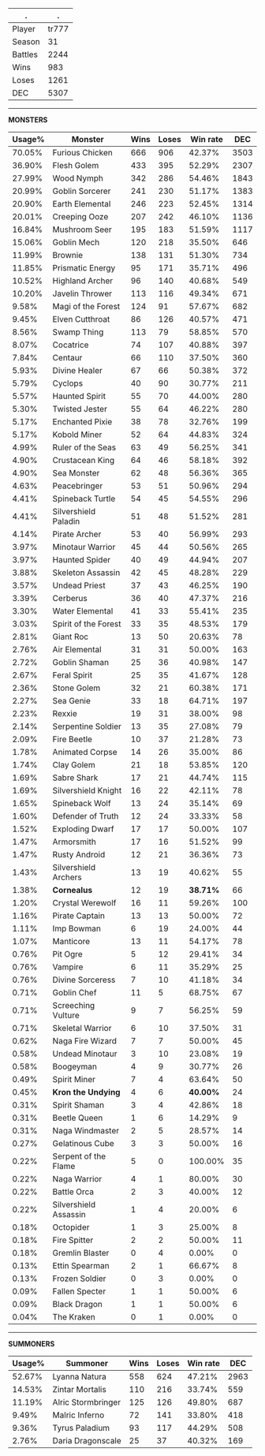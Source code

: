 .|.
|-|-
Player|tr777
Season|31
Battles|2244
Wins|983
Loses|1261
DEC|5307

---
**MONSTERS**

Usage%|Monster|Wins|Loses|Win rate|DEC|
-|-|-|-|-|-|
70.05%|Furious Chicken|666|906|42.37%|3503|
36.90%|Flesh Golem|433|395|52.29%|2307|
27.99%|Wood Nymph|342|286|54.46%|1843|
20.99%|Goblin Sorcerer|241|230|51.17%|1383|
20.90%|Earth Elemental|246|223|52.45%|1314|
20.01%|Creeping Ooze|207|242|46.10%|1136|
16.84%|Mushroom Seer|195|183|51.59%|1117|
15.06%|Goblin Mech|120|218|35.50%|646|
11.99%|Brownie|138|131|51.30%|734|
11.85%|Prismatic Energy|95|171|35.71%|496|
10.52%|Highland Archer|96|140|40.68%|549|
10.20%|Javelin Thrower|113|116|49.34%|671|
9.58%|Magi of the Forest|124|91|57.67%|682|
9.45%|Elven Cutthroat|86|126|40.57%|471|
8.56%|Swamp Thing|113|79|58.85%|570|
8.07%|Cocatrice|74|107|40.88%|397|
7.84%|Centaur|66|110|37.50%|360|
5.93%|Divine Healer|67|66|50.38%|372|
5.79%|Cyclops|40|90|30.77%|211|
5.57%|Haunted Spirit|55|70|44.00%|280|
5.30%|Twisted Jester|55|64|46.22%|280|
5.17%|Enchanted Pixie|38|78|32.76%|199|
5.17%|Kobold Miner|52|64|44.83%|324|
4.99%|Ruler of the Seas|63|49|56.25%|341|
4.90%|Crustacean King|64|46|58.18%|392|
4.90%|Sea Monster|62|48|56.36%|365|
4.63%|Peacebringer|53|51|50.96%|294|
4.41%|Spineback Turtle|54|45|54.55%|296|
4.41%|Silvershield Paladin|51|48|51.52%|281|
4.14%|Pirate Archer|53|40|56.99%|293|
3.97%|Minotaur Warrior|45|44|50.56%|265|
3.97%|Haunted Spider|40|49|44.94%|207|
3.88%|Skeleton Assassin|42|45|48.28%|229|
3.57%|Undead Priest|37|43|46.25%|190|
3.39%|Cerberus|36|40|47.37%|216|
3.30%|Water Elemental|41|33|55.41%|235|
3.03%|Spirit of the Forest|33|35|48.53%|179|
2.81%|Giant Roc|13|50|20.63%|78|
2.76%|Air Elemental|31|31|50.00%|163|
2.72%|Goblin Shaman|25|36|40.98%|147|
2.67%|Feral Spirit|25|35|41.67%|128|
2.36%|Stone Golem|32|21|60.38%|171|
2.27%|Sea Genie|33|18|64.71%|197|
2.23%|Rexxie|19|31|38.00%|98|
2.14%|Serpentine Soldier|13|35|27.08%|79|
2.09%|Fire Beetle|10|37|21.28%|73|
1.78%|Animated Corpse|14|26|35.00%|86|
1.74%|Clay Golem|21|18|53.85%|120|
1.69%|Sabre Shark|17|21|44.74%|115|
1.69%|Silvershield Knight|16|22|42.11%|78|
1.65%|Spineback Wolf|13|24|35.14%|69|
1.60%|Defender of Truth|12|24|33.33%|58|
1.52%|Exploding Dwarf|17|17|50.00%|107|
1.47%|Armorsmith|17|16|51.52%|99|
1.47%|Rusty Android|12|21|36.36%|73|
1.43%|Silvershield Archers|13|19|40.62%|55|
1.38%|**Cornealus**|12|19|**38.71%**|66|
1.20%|Crystal Werewolf|16|11|59.26%|100|
1.16%|Pirate Captain|13|13|50.00%|72|
1.11%|Imp Bowman|6|19|24.00%|44|
1.07%|Manticore|13|11|54.17%|78|
0.76%|Pit Ogre|5|12|29.41%|34|
0.76%|Vampire|6|11|35.29%|25|
0.76%|Divine Sorceress|7|10|41.18%|34|
0.71%|Goblin Chef|11|5|68.75%|67|
0.71%|Screeching Vulture|9|7|56.25%|59|
0.71%|Skeletal Warrior|6|10|37.50%|31|
0.62%|Naga Fire Wizard|7|7|50.00%|45|
0.58%|Undead Minotaur|3|10|23.08%|19|
0.58%|Boogeyman|4|9|30.77%|26|
0.49%|Spirit Miner|7|4|63.64%|50|
0.45%|**Kron the Undying**|4|6|**40.00%**|24|
0.31%|Spirit Shaman|3|4|42.86%|18|
0.31%|Beetle Queen|1|6|14.29%|9|
0.31%|Naga Windmaster|2|5|28.57%|14|
0.27%|Gelatinous Cube|3|3|50.00%|16|
0.22%|Serpent of the Flame|5|0|100.00%|35|
0.22%|Naga Warrior|4|1|80.00%|30|
0.22%|Battle Orca|2|3|40.00%|12|
0.22%|Silvershield Assassin|1|4|20.00%|6|
0.18%|Octopider|1|3|25.00%|8|
0.18%|Fire Spitter|2|2|50.00%|11|
0.18%|Gremlin Blaster|0|4|0.00%|0|
0.13%|Ettin Spearman|2|1|66.67%|8|
0.13%|Frozen Soldier|0|3|0.00%|0|
0.09%|Fallen Specter|1|1|50.00%|6|
0.09%|Black Dragon|1|1|50.00%|6|
0.04%|The Kraken|0|1|0.00%|0|

---
**SUMMONERS**

Usage%|Summoner|Wins|Loses|Win rate|DEC|
-|-|-|-|-|-|
52.67%|Lyanna Natura|558|624|47.21%|2963|
14.53%|Zintar Mortalis|110|216|33.74%|559|
11.19%|Alric Stormbringer|125|126|49.80%|687|
9.49%|Malric Inferno|72|141|33.80%|418|
9.36%|Tyrus Paladium|93|117|44.29%|508|
2.76%|Daria Dragonscale|25|37|40.32%|169|
